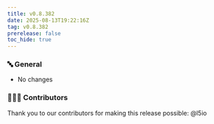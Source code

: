 ```yaml
---
title: v0.8.382
date: 2025-08-13T19:22:16Z
tag: v0.8.382
prerelease: false
toc_hide: true
---
```


### 🔤 General
* No changes

### 👨🏽‍💻 Contributors

Thank you to our contributors for making this release possible:
@l5io

